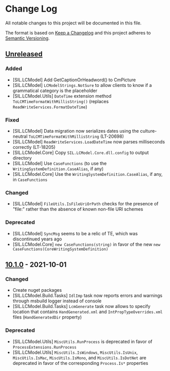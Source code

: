 # Change Log

All notable changes to this project will be documented in this file.

The format is based on [Keep a Changelog](http://keepachangelog.com/)
and this project adheres to [Semantic Versioning](http://semver.org/).

<!-- Available types of changes:
### Added
### Changed
### Fixed
### Deprecated
### Removed
### Security
-->

## [Unreleased]

### Added

- [SIL.LCModel] Add GetCaptionOrHeadword() to CmPicture
- [SIL.LCModel] `LCModelStrings.NotSure` to allow clients to know if a grammatical category is the placeholder
- [SIL.LCModel.Utils] `DateTime` extension method `ToLCMTimeFormatWithMillisString()` (replaces `ReadWriteServices.FormatDateTime`)

### Fixed

- [SIL.LCModel] Data migration now serializes dates using the culture-neutral `ToLCMTimeFormatWithMillisString` (LT-20698)
- [SIL.LCModel] `ReadWriteServices.LoadDateTime` now parses milliseconds correctly (LT-18205)
- [SIL.LCModel.Core] Copy `SIL.LCModel.Core.dll.config` to output directory
- [SIL.LCModel] Use `CaseFunctions` (to use the `WritingSystemDefinition.CaseAlias`, if any)
- [SIL.LCModel.Core] Use the `WritingSystemDefinition.CaseAlias`, if any, in `CaseFunctions`

### Changed

- [SIL.LCModel] `FileUtils.IsFileUriOrPath` checks for the presence of "file:" rather than the absence of known non-file URI schemes

### Deprecated

- [SIL.LCModel] `SyncMsg` seems to be a relic of TE, which was discontinued years ago
- [SIL.LCModel.Core] `new CaseFunctions(string)` in favor of the new `new CaseFunctions(CoreWritingSystemDefinition)`

## [10.1.0] - 2021-10-01

### Changed

- Create nuget packages
- [SIL.LCModel.Build.Tasks] `IdlImp` task now reports errors and warnings through msbuild logger
  instead of console
- [SIL.LCModel.Build.Tasks] `LcmGenerate` task now allows to specify location that contains
  `HandGenerated.xml` and `IntPropTypeOverrides.xml` files (`HandGeneratedDir` property)

### Deprecated

- [SIL.LCModel.Utils] `MiscUtils.RunProcess` is deprecated in favor of
  `ProcessExtensions.RunProcess`
- [SIL.LCModel.Utils] `MiscUtils.IsWindows`, `MiscUtils.IsUnix`, `MiscUtils.IsMac`,
  `MiscUtils.IsMono`, and `MiscUtils.IsDotNet` are deprecated in favor of the corresponding
  `Process.Is*` properties

[Unreleased]: https://github.com/sillsdev/liblcm/compare/v10.1.0...develop
[10.1.0]: https://github.com/sillsdev/liblcm/compare/v9.0.0...v10.1.0